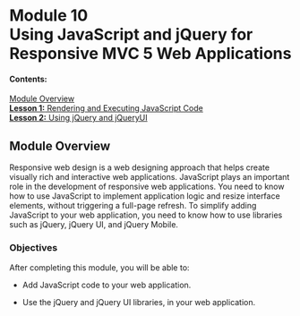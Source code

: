 # Module 10 <br> Using JavaScript and jQuery for Responsive MVC 5 Web Applications

#### Contents:

[Module Overview](10-0.md)   
[**Lesson 1:** Rendering and Executing JavaScript Code](10-1.md)   
[**Lesson 2:** Using jQuery and jQueryUI](10-2.md)

## Module Overview

Responsive web design is a web designing approach that helps create visually rich and interactive web applications. JavaScript plays an important role in the development of responsive web applications. You need to know how to use JavaScript to implement application logic and resize interface elements, without triggering a full-page refresh. To simplify adding JavaScript to your web application, you need to know how to use libraries such as jQuery, jQuery UI, and jQuery Mobile.

### Objectives

After completing this module, you will be able to:

- Add JavaScript code to your web application.

- Use the jQuery and jQuery UI libraries, in your web application.